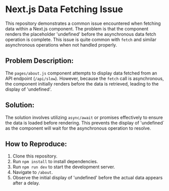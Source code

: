 # Next.js Data Fetching Issue

This repository demonstrates a common issue encountered when fetching data within a Next.js component.  The problem is that the component renders the placeholder 'undefined' before the asynchronous data fetch operation is complete. This issue is quite common with `fetch` and similar asynchronous operations when not handled properly.

## Problem Description:

The `pages/about.js` component attempts to display data fetched from an API endpoint (`/api/slow`). However, because the `fetch` call is asynchronous, the component initially renders before the data is retrieved, leading to the display of 'undefined'.

## Solution:

The solution involves utilizing `async/await` or promises effectively to ensure the data is loaded before rendering.  This prevents the display of 'undefined` as the component will wait for the asynchronous operation to resolve.

## How to Reproduce:

1. Clone this repository.
2. Run `npm install` to install dependencies.
3. Run `npm run dev` to start the development server.
4. Navigate to `/about`.
5. Observe the initial display of 'undefined' before the actual data appears after a delay.